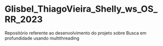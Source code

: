 # Glisbel_ThiagoVieira_Shelly_ws_OS_RR_2023
Repositório referente ao desenvolvimento do projeto sobre Busca em profundidade usando multithreading  
